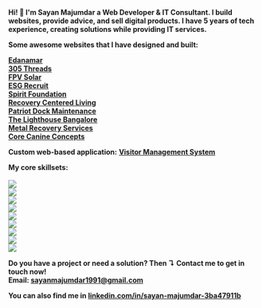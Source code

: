 **Hi! 👋
I'm Sayan Majumdar
a Web Developer & IT Consultant.
I build websites, provide advice, and sell digital products.
I have 5 years of tech experience, creating solutions while providing IT services.**

**Some awesome websites that I have designed and built:**

**[Edanamar](https://edanamar.com/) <br>
[305 Threads](https://305threads.com/) <br>
[FPV Solar](https://fpvsolar.com/) <br>
[ESG Recruit](https://esgrecruit.com/) <br>
[Spirit Foundation](https://spiritfoundation.in/) <br>
[Recovery Centered Living](https://www.recoverycenteredliving.com/) <br>
[Patriot Dock Maintenance](https://www.patriotdockmaintenance.com/) <br>
[The Lighthouse Bangalore](https://www.thelighthousebangalore.org/) <br>
[Metal Recovery Services](https://www.metalrecoveryservices.com/) <br>
[Core Canine Concepts](https://www.corecanineconcepts.com/) <br>**

**Custom web-based application:**
**[Visitor Management System](https://www.jindalindia.com/visit-app/index.php?view=login)**


**My core skillsets:**<br><br>
<img src="https://img.shields.io/badge/Wordpress-21759B?style=for-the-badge&logo=wordpress&logoColor=white" /> <br>
<img src="https://img.shields.io/badge/HTML5-E34F26?style=for-the-badge&logo=html5&logoColor=white" /> <br>
<img src="https://img.shields.io/badge/CSS3-1572B6?style=for-the-badge&logo=css3&logoColor=white" /> <br>
<img src="https://img.shields.io/badge/Bootstrap-563D7C?style=for-the-badge&logo=bootstrap&logoColor=white" /> <br>
<img src="https://img.shields.io/badge/JavaScript-323330?style=for-the-badge&logo=javascript&logoColor=F7DF1E" /> <br>
<img src="https://img.shields.io/badge/json-5E5C5C?style=for-the-badge&logo=json&logoColor=white" /> <br>
<img src="https://img.shields.io/badge/jQuery-0769AD?style=for-the-badge&logo=jquery&logoColor=white" /> <br>
<img src="https://img.shields.io/badge/PHP-777BB4?style=for-the-badge&logo=php&logoColor=white" /> <br>
<img src="https://img.shields.io/badge/MySQL-005C84?style=for-the-badge&logo=mysql&logoColor=white" /> <br>

**Do you have a project or need a solution? Then ↴
Contact me to get in touch now!<br>
Email: sayanmajumdar1991@gmail.com**

**You can also find me in [linkedin.com/in/sayan-majumdar-3ba47911b](#Link)**
